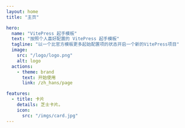 ```yaml
---
layout: home
title: "主页"

hero:
  name: "VitePress 起手模板"
  text: "按照个人喜好配置的 VitePress 起手模板"
  tagline: "以一个比官方模板更多起始配置项的状态开启一个新的VitePress项目"
  image:
    src: "/logo/logo.png"
    alt: logo
  actions:
    - theme: brand
      text: 开始使用
      link: /zh_hans/page

features:
  - title: 卡片
    details: 芝士卡片。
    icon:
      src: "/imgs/card.jpg"
---
```


